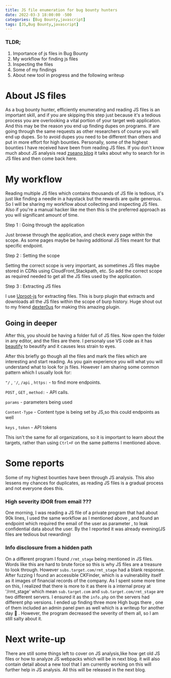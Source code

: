 ```yaml
---
title: JS file enumeration for bug bounty hunters
date: 2022-03-3 18:00:00 -500
categories: [Bug Bounty,javascript]
tags: [JS,Bug Bounty,javascript]
---
```


### TLDR;

1. Importance of js files in Bug Bounty
2. My workflow for finding js files 
3. Inspecting the files
4. Some of my findings
5. About new tool in progress and the following writeup

# About JS files

As a bug bounty hunter, efficiently enumerating and reading JS files is an important skill, and if you are skipping this step just because it's a tedious process you are overlooking a vital portion of your target web application. And this may be the reason you end up finding dupes on programs. If are going through the same requests as other researchers of course you will end up dupes. So to avoid dupes you need to be different than others and put in more effort for high bounties. Personally, some of the highest bounties I have received have been from reading JS files. If you don't know much about JS analysis read [zseano blog](https://www.bugbountyhunter.com/guides/?type=javascript_files) it talks about why to search for in JS files and then come back here.


# My workflow
Reading multiple JS files which contains thousands of JS file is tedious, it's just like finding a needle in a haystack but the rewards are quite generous. So I will be sharing my workflow about collecting and inspecting JS files. Also if you're a manual hacker like me then this is the preferred approach as you will significant amount of time.

Step 1 : Going through the application 

Just browse through the application, and check every page within the scope. As some pages maybe be having additional JS files meant for that specific endpoint.

Step 2 : Setting the scope 

Setting the correct scope is very important, as sometimes JS files maybe stored in CDNs using CloudFront,Stackpath, etc. So add the correct scope as required needed to get all the JS files used by the application. 

Step 3 : Extracting JS files

I use [Uproot-js](https://github.com/0xDexter0us/uproot-JS) for extracting files. This is burp plugin that extracts and downloads all the JS files within the scope of burp history. Huge shout out to my friend [dexter0us](https://twitter.com/0xDexter0us) for making this amazing plugin. 

## Going in deeper
After this, you should be having a folder full of JS files. Now open the folder in any editor, and the files are there. I personaly use VS code as it has [beautify](https://marketplace.visualstudio.com/items?itemName=HookyQR.beautify) to beautify and it causes less strain to eyes. 

After this briefly go though all the files and mark the files which are interesting and start reading. As you gain experience you will what you will understand what to look for js files. However I am sharing some common pattern which I usually look for:

`"/` , `'/`, `/api` , `https:` -  to find more endpoints.

`POST` , `GET` , `method:` -  API calls.

`params`  -  parameters being used

`Content-Type`  -  Content type is being set by JS,so this could endpoints as well

`keys` , `token`  -  API tokens

This isn't the same for all organizations, so it is important to learn about the targets, rather than using `Ctrl+F` on the same patterns I mentioned above.


# Some reports
Some of my highest bounties have been through JS analysis. This also lessens my chances for duplicates, as reading JS files is a gradual process and not everyone does this.

### High severity IDOR from email ???
One morning, I was reading a JS file of a private program that had about 90k lines, I used the same workflow as I mentioned above , and found an endpoint which required the email of the user as parameter , to leak confidential data about the user.
By the I reported it was already evening(JS files are tedious but rewarding)

### Info disclosure from a hidden path
On a different program I found `/rmt_stage` being mentioned in JS files. Words like this are hard to brute force so this is why JS files are a treasure to look through. However `subs.target.com/rmt_stage` had a blank response. After fuzzing I found an accessible CKFinder, which is a vulnerability itself as it images of financial records of the company. As I spent some more time on this, I realized that there is more to it as there is a internal proxy at '/rmt_stage' which mean `sub.target.com` and `sub.target.com/rmt_stage` are two different servers. I ensured it as the `info.php` on the servers had different php versions. I ended up finding three more High bugs there , one of them included an admin panel pwn as well which is a writeup for another day :eyes: . However, the program decreased the severity of them all, so I am still salty about it. 

# Next write-up
There are still some things left to cover on JS analysis,like how get old JS files or how to analyze JS webpacks which will be in next blog. it will also contain detail about a new tool that I am currently working on this will further help in JS analysis. All this will be released in the next blog.